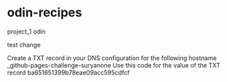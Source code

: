 # odin-recipes

project_1 odin

test change

Create a TXT record in your DNS configuration for the following hostname
_github-pages-challenge-suryanone
Use this code for the value of the TXT record
ba651651399b78eae09acc595cdfcf
